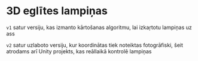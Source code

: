 # 3D eglītes lampiņas

<code>v1</code> satur versiju, kas izmanto kārtošanas algoritmu, lai izkaŗtotu lampiņas uz ass

<code>v2</code> satur uzlaboto versiju, kur koordinātas tiek noteiktas fotogrāfiski, šeit atrodams arī Unity projekts, kas reāllaikā kontrolē lampiņas
